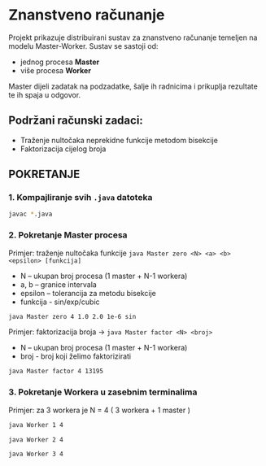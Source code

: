# Znanstveno računanje

Projekt prikazuje distribuirani sustav za znanstveno računanje temeljen na modelu Master-Worker. Sustav se sastoji od:
- jednog procesa **Master**
- više procesa **Worker**

Master dijeli zadatak na podzadatke, šalje ih radnicima i prikuplja rezultate te ih spaja u odgovor.

## Podržani računski zadaci:
- Traženje nultočaka neprekidne funkcije metodom bisekcije
- Faktorizacija cijelog broja

## POKRETANJE

### 1. Kompajliranje svih `.java` datoteka
```bash
javac *.java
```
### 2. Pokretanje Master procesa

Primjer: traženje nultočaka funkcije `java Master zero <N> <a> <b> <epsilon> [funkcija]`

- N – ukupan broj procesa (1 master + N-1 workera)
- a, b – granice intervala
- epsilon – tolerancija za metodu bisekcije
- funkcija - sin/exp/cubic

```bash
java Master zero 4 1.0 2.0 1e-6 sin
```

Primjer: faktorizacija broja -> `java Master factor <N> <broj>`

- N – ukupan broj procesa (1 master + N-1 workera)
- broj - broj koji želimo faktorizirati

```bash
java Master factor 4 13195
```

### 3. Pokretanje Workera u zasebnim terminalima

Primjer: za 3 workera je N = 4 ( 3 workera + 1 master )
```bash
java Worker 1 4
```
```bash
java Worker 2 4
```
```bash
java Worker 3 4
```